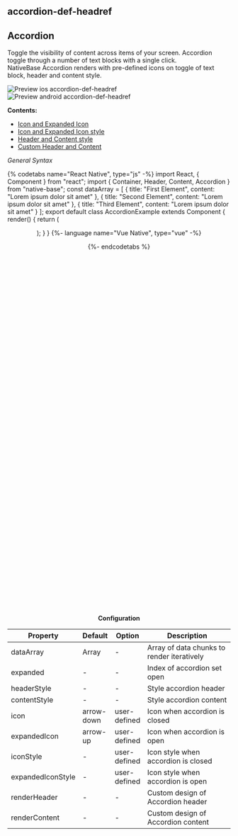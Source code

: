 ## accordion-def-headref
## Accordion

Toggle the visibility of content across items of your screen. Accordion toggle through a number of text blocks with a single click.<br />
NativeBase Accordion renders with pre-defined icons on toggle of text block, header and content style.

![Preview ios accordion-def-headref](https://github.com/GeekyAnts/NativeBase-KitchenSink/raw/v2.6.1/screenshots/ios/accordion.gif)
![Preview android accordion-def-headref](https://github.com/GeekyAnts/NativeBase-KitchenSink/raw/v2.6.1/screenshots/android/accordion.gif)


**Contents:**
* [Icon and Expanded Icon](Components.md#accordion-icon-headref)
* [Icon and Expanded Icon style](Components.md#accordion-icon-style-headref)
* [Header and Content style](Components.md#accordion-header-content-headref)
* [Custom Header and Content](Components.md#accordion-custom-header-content-headref)

*General Syntax*

{% codetabs name="React Native", type="js" -%}
import React, { Component } from "react";
import { Container, Header, Content, Accordion } from "native-base";
const dataArray = [
  { title: "First Element", content: "Lorem ipsum dolor sit amet" },
  { title: "Second Element", content: "Lorem ipsum dolor sit amet" },
  { title: "Third Element", content: "Lorem ipsum dolor sit amet" }
];
export default class AccordionExample extends Component {
  render() {
    return (
      <Container>
        <Header />
        <Content padder>
          <Accordion dataArray={dataArray} expanded={0}/>
        </Content>
      </Container>
    );
  }
}
{%- language name="Vue Native", type="vue" -%}
<template>
  <nb-container>
    <nb-header />
    <nb-content>
      <nb-accordion :dataArray="dataArray" expanded={0}/>
    </nb-content>
  </nb-container>
</template>
<script>
export default {
  data: function() {
    return {
      dataArray: [
        { title: "First Element", content: "Lorem ipsum dolor sit amet" },
        { title: "Second Element", content: "Lorem ipsum dolor sit amet" },
        { title: "Third Element", content: "Lorem ipsum dolor sit amet" }
      ],
    };
  },
};
</script>
{%- endcodetabs %}
 <p>
    <div id="" class="mobileDevice" style="background: url(&quot;https://docs.nativebase.io/docs/assets/iosphone.png&quot;) no-repeat; padding: 63px 20px 100px 15px; width: 292px; height: 600px;margin:0 auto;float:none;">
        <img src="https://github.com/GeekyAnts/NativeBase-KitchenSink/raw/v2.6.1/screenshots/ios/accordion.gif" alt="" style="display:block !important" />
    </div>
</p>
<br />

**Configuration**<br />
    <table class="table table-bordered">
        <thead>
            <tr>
                <th>Property</th>
                <th>Default</th>
                <th>Option</th>
                <th width="50%">Description</th>
            </tr>
        </thead>
        <tbody>
            <tr>
            <td>dataArray</td>
            <td>Array</td>
            <td> - </td>
            <td>Array of data chunks to render iteratively</td>
        </tr>
        <tr>
            <td>expanded</td>
            <td> - </td>
            <td> - </td>
            <td>Index of accordion set open</td>
        </tr>
        <tr>
            <td>headerStyle</td>
            <td> - </td>
            <td> - </td>
            <td>Style accordion header</td>
        </tr>
        <tr>
            <td>contentStyle</td>
            <td> - </td>
            <td> - </td>
            <td>Style accordion content</td>
        </tr>
        <tr>
            <td>icon</td>
            <td>arrow-down</td>
            <td>user-defined</td>
            <td>Icon when accordion is closed</td>
        </tr>
        <tr>
            <td>expandedIcon</td>
            <td>arrow-up</td>
            <td>user-defined</td>
            <td>Icon when accordion is open</td>
        </tr>
        <tr>
            <td>iconStyle</td>
            <td> - </td>
            <td>user-defined</td>
            <td>Icon style when accordion is closed</td>
        </tr>
        <tr>
            <td>expandedIconStyle</td>
            <td> - </td>
            <td>user-defined</td>
            <td>Icon style when accordion is open</td>
        </tr>
        <tr>
            <td>renderHeader</td>
            <td> - </td>
            <td> - </td>
            <td>Custom design of Accordion header</td>
        </tr>
        <tr>
            <td>renderContent</td>
            <td> - </td>
            <td> - </td>
            <td>Custom design of Accordion content</td>
        </tr>
        </tbody>
    </table><br />
